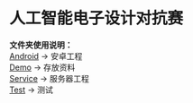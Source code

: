 # 人工智能电子设计对抗赛

**文件夹使用说明：**
<br/>[Android](https://github.com/cnwutianhao/AIED/tree/main/Android) -> 安卓工程
<br/>[Demo](https://github.com/cnwutianhao/AIED/tree/main/Demo) -> 存放资料
<br/>[Service](https://github.com/cnwutianhao/AIED/tree/main/Service) -> 服务器工程
<br/>[Test](https://github.com/cnwutianhao/AIED/tree/main/Test) -> 测试
